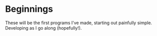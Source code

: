 # Beginnings
These will be the first programs I've made, starting out painfully simple.  Developing as I go along (hopefully!).

